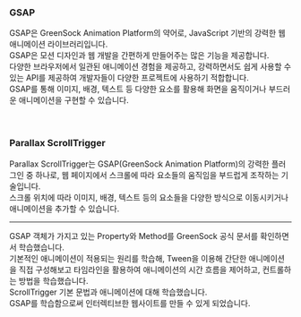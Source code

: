 ### GSAP
GSAP은 GreenSock Animation Platform의 약어로, JavaScript 기반의 강력한 웹 애니메이션 라이브러리입니다.<br>
GSAP은 모션 디자인과 웹 개발을 간편하게 만들어주는 많은 기능을 제공합니다.<br>
다양한 브라우저에서 일관된 애니메이션 경험을 제공하고, 강력하면서도 쉽게 사용할 수 있는 API를 제공하여 개발자들이 다양한 프로젝트에 사용하기 적합합니다.<br>
GSAP를 통해 이미지, 배경, 텍스트 등 다양한 요소를 활용해 화면을 움직이거나 부드러운 애니메이션을 구현할 수 있습니다.<br>
<br>
<br>
### Parallax ScrollTrigger
Parallax ScrollTrigger는 GSAP(GreenSock Animation Platform)의 강력한 플러그인 중 하나로, 웹 페이지에서 스크롤에 따라 요소들의 움직임을 부드럽게 조작하는 기술입니다.<br>
스크롤 위치에 따라 이미지, 배경, 텍스트 등의 요소들을 다양한 방식으로 이동시키거나 애니메이션을 추가할 수 있습니다. <br>

---
GSAP 객체가 가지고 있는 Property와 Method를 GreenSock 공식 문서를 확인하면서 학습했습니다.<br>
기본적인 애니메이션이 적용되는 원리를 학습해, Tween을 이용해 간단한 애니메이션을 직접 구성해보고 타임라인을 활용하여 애니메이션의 시간 흐름을 제어하고, 컨트롤하는 방법을 학습했습니다.<br>
ScrollTrigger 기본 문법과 애니메이션에 대해 학습했습니다.<br>
GSAP를 학습함으로써 인터렉티브한 웹사이트를 만들 수 있게 되었습니다.<br>
